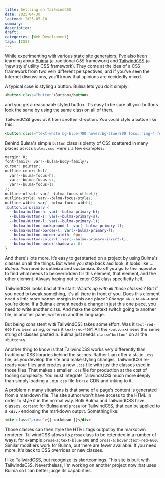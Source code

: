 ```yaml
---
title: Settling on TailwindCSS
date: 2025-04-30
lastmod: 2025-05-10
summary:
description:
draft:
categories: [Web Development]
tags: [CSS]
---
```


While experimenting with various [static site generators](2025-03-14-moving-from-wordpress), I've also been learning about [Bulma](https://bulma.io/) (a traditional CSS framework) and [TailwindCSS](https://tailwindcss.com/) (a 'new style' utility CSS framework). They come at the idea of a CSS framework from two very different perspectives, and if you've seen the Internet discussions, you'll know that opinions are decidedly mixed.

<!--more-->

A typical case is styling a button. Bulma lets you do it simply:

```html
<button class="button">Button</button>
```

and you get a reasonably styled button. It's easy to be sure all your buttons look the same by using the same class on all of them.

TailwindCSS goes at it from another direction. You could style a button like this:

```html
<button class="text-white bg-blue-700 hover:bg-blue-800 focus:ring-4 focus:ring-blue-300 font-medium rounded-lg text-sm px-5 py-2.5 me-2 mb-2 dark:bg-blue-600 dark:hover:bg-blue-700 focus:outline-none dark:focus:ring-blue-800">Button</button>
```

Behind Bulma's simple `button` class is plenty of CSS scattered in many places across `bulma.css`. Here's a few examples:

```css
margin: 0;
font-family: var(--bulma-body-family);
cursor: pointer;
outline-color: hsl(
  var(--bulma-focus-h),
  var(--bulma-focus-s),
  var(--bulma-focus-l)
);
outline-offset: var(--bulma-focus-offset);
outline-style: var(--bulma-focus-style);
outline-width: var(--bulma-focus-width);
.button.is-primary {
  --bulma-button-h: var(--bulma-primary-h);
  --bulma-button-s: var(--bulma-primary-s);
  --bulma-button-l: var(--bulma-primary-l);
  --bulma-button-background-l: var(--bulma-primary-l);
  --bulma-button-border-l: var(--bulma-primary-l);
  --bulma-button-border-width: 0px;
  --bulma-button-color-l: var(--bulma-primary-invert-l);
  --bulma-button-outer-shadow-a: 0;
}
```

And there's lots more. It's easy to get started on a project by using Bulma's classes on all the things. But when you step back and look, it looks like ... _Bulma_. You need to optimize and customize. So off you go to the inspector to find what needs to be overridden for this element, that element, and the other element. Always hoping not to enter CSS class specificity hell.

TailwindCSS looks bad at the start. _What's up with all those classes_!? But if you need to tweak something, it's all there in front of you. Does this element need a little more bottom margin in this one place? Change `mb-2` to `mb-4` and you're done. If a Bulma element needs a change in just this one place, you need to write another class. And make the context switch going to another file, in another pane, written in another language.

But being consistent with TailwindCSS takes some effort. Was it `text-red-600` I've been using, or was it `text-red-400`? All the `<button>`s need the same string of classes pasted in. Bulma just needs `class="button"` on all the `<button>`s.

Another thing to know is that TailwindCSS works very differently than traditional CSS libraries behind the scenes. Rather than offer a static `.css` file, as you develop the site and make styling changes, TailwindCSS re-reads your files and creates a new `.css` file with just the classes used in those files. That makes a smaller `.css` file for production at the cost of tooling complexity. You must integrate TailwindsCSS much more deeply than simply loading a `.min.css` file from a CDN and linking to it.

A problem in many situations is that some of a page's content is generated from a markdown file. The site author won't have access to the HTML in order to style it in the normal way. Both Bulma and TailwindCSS have classes, `content` for Bulma and `prose` for TailwindCSS, that can be applied to a `<div>` enclosing the markdown output. Something like:

```html
<div class="prose">{{ markdown }}</div>
```

Those classes can then style the HTML tags output by the markdown renderer. TailwindCSS allows its `prose` class to be extended in a number of ways, for example `prose-a:text-blue-600` and `prose-a:hover:text-red-600`. Similar modifiers work for Bulma, but there are fewer available. If you need more, it's back to CSS overrides or new classes.

I like TailwindCSS, but recognize its shortcomings. This site is built with TailwindsCSS. Nevertheless, I'm working on another project now that uses Bulma so I can better judge its capabilities.
